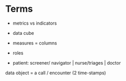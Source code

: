 

# Terms #

- metrics vs indicators

- data cube
 - measures = columns

- roles

- patient: screener/ navigator | nurse/triages | doctor

data object = a call / encounter (2 time-stamps)



